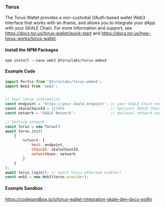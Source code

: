 ### Torus

The Torus Wallet provides a non-custodial OAuth-based wallet Web3 interface that works with an iframe, and allows you to integrate your dApp with your SKALE Chain. For more information and support, see <https://docs.tor.us/torus-wallet/quick-start> and <https://docs.tor.us/how-torus-works/torus-wallet>.

#### Install the NPM Packages

```shell
npm install --save web3 @toruslabs/torus-embed
```

#### Example Code

```javascript
import Portis from '@toruslabs/torus-embed';
import Web3 from 'web3';


// Your setup information
const endpoint = 'https://your.skale.endpoint'; // your SKALE Chain endpoint
const skaleChainId = 123456                     // Optional SKALE Chain chainId
const network = "SKALE Network";                // Optional network name

// Setting network
const torus = new Torus()
await torus.init(
    {
        network: {
            host: endpoint,
            chainId: skaleChainId,
            networkName: network
        }
    }
);
await torus.login(); // await torus.ethereum.enable()
const web3 = new Web3(torus.provider);
```

#### Example Sandbox

<https://codesandbox.io/s/torus-wallet-integration-skale-dev-docs-soj6n>
